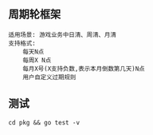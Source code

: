 ## 周期轮框架
    适用场景: 游戏业务中日清、周清、月清
    支持格式:
        每天N点
        每周X N点
        每月X号(X支持负数,表示本月倒数第几天)N点
        用户自定义过期规则
## 测试
    cd pkg && go test -v